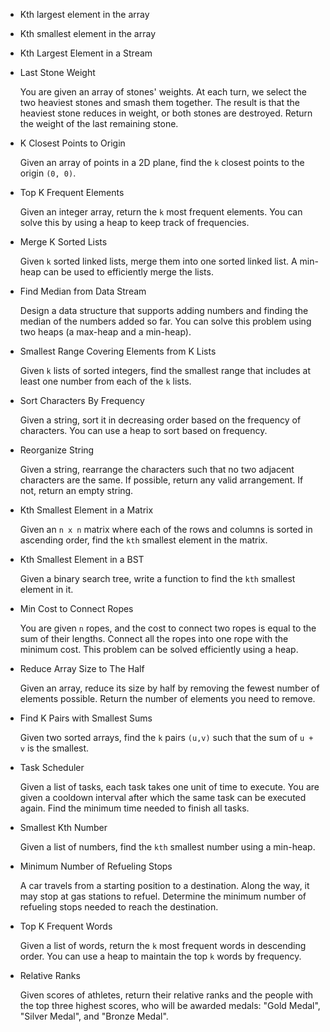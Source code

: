 
- Kth largest element in the array 

- Kth smallest element in the array 

- Kth Largest Element in a Stream

- Last Stone Weight
    
   You are given an array of stones' weights. At each turn, we select the two heaviest stones and smash them together. The result is that the heaviest stone reduces in weight, or both stones are destroyed. Return the weight of the last remaining stone.

- K Closest Points to Origin
   
   Given an array of points in a 2D plane, find the `k` closest points to the origin `(0, 0)`.

- Top K Frequent Elements
   
   Given an integer array, return the `k` most frequent elements. You can solve this by using a heap to keep track of frequencies.

- Merge K Sorted Lists
   
   Given `k` sorted linked lists, merge them into one sorted linked list. A min-heap can be used to efficiently merge the lists.

- Find Median from Data Stream
   
   Design a data structure that supports adding numbers and finding the median of the numbers added so far. You can solve this problem using two heaps (a max-heap and a min-heap).

- Smallest Range Covering Elements from K Lists
   
   Given `k` lists of sorted integers, find the smallest range that includes at least one number from each of the `k` lists.

- Sort Characters By Frequency
   
   Given a string, sort it in decreasing order based on the frequency of characters. You can use a heap to sort based on frequency.

- Reorganize String
    
    Given a string, rearrange the characters such that no two adjacent characters are the same. If possible, return any valid arrangement. If not, return an empty string.

- Kth Smallest Element in a Matrix
    
    Given an `n x n` matrix where each of the rows and columns is sorted in ascending order, find the `kth` smallest element in the matrix.

- Kth Smallest Element in a BST
    
    Given a binary search tree, write a function to find the `kth` smallest element in it.

- Min Cost to Connect Ropes
    
    You are given `n` ropes, and the cost to connect two ropes is equal to the sum of their lengths. Connect all the ropes into one rope with the minimum cost. This problem can be solved efficiently using a heap.

- Reduce Array Size to The Half
    
    Given an array, reduce its size by half by removing the fewest number of elements possible. Return the number of elements you need to remove.

- Find K Pairs with Smallest Sums
    
    Given two sorted arrays, find the `k` pairs `(u,v)` such that the sum of `u + v` is the smallest.

- Task Scheduler
    
    Given a list of tasks, each task takes one unit of time to execute. You are given a cooldown interval after which the same task can be executed again. Find the minimum time needed to finish all tasks.

- Smallest Kth Number
    
    Given a list of numbers, find the `kth` smallest number using a min-heap.

- Minimum Number of Refueling Stops
    
    A car travels from a starting position to a destination. Along the way, it may stop at gas stations to refuel. Determine the minimum number of refueling stops needed to reach the destination.

- Top K Frequent Words
    
    Given a list of words, return the `k` most frequent words in descending order. You can use a heap to maintain the top `k` words by frequency.

- Relative Ranks
    
    Given scores of athletes, return their relative ranks and the people with the top three highest scores, who will be awarded medals: "Gold Medal", "Silver Medal", and "Bronze Medal".

